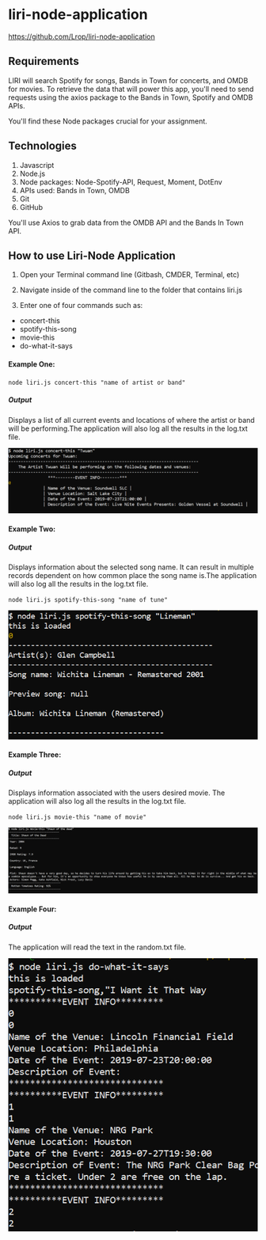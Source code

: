 # liri-node-application
 https://github.com/Lrop/liri-node-application
 

## Requirements

LIRI will search Spotify for songs, Bands in Town for concerts, and OMDB for movies.
To retrieve the data that will power this app, you'll need to send requests using the axios package to the Bands in Town, Spotify and OMDB APIs. 

You'll find these Node packages crucial for your assignment.

## Technologies

1. Javascript
2. Node.js
3. Node packages:
Node-Spotify-API,
 Request,
 Moment,
 DotEnv
4. APIs used:
Bands in Town,
 OMDB
5. Git
6. GitHub

You'll use Axios to grab data from the OMDB API and the Bands In Town API.

## How to use Liri-Node Application 

1. Open your Terminal command line (Gitbash, CMDER, Terminal, etc)

2. Navigate inside of the command line to the folder that contains liri.js

3. Enter one of four commands such as:

- concert-this
- spotify-this-song
- movie-this
- do-what-it-says

#### Example One:
`node liri.js concert-this "name of artist or band"`

##### Output
Displays a list of all current events and locations of where the artist or band will be performing.The application will also log all the results in the log.txt file. 

![](images/liri-1.PNG)

#### Example Two:

##### Output
Displays information about the selected song name. It can result in multiple records dependent on how common place the song name is.The application will also log all the results in the log.txt file. 

`node liri.js spotify-this-song "name of tune"`

![](images/liri-3.PNG)

#### Example Three:

##### Output
Displays information associated with the users desired movie. The application will also log all the results in the log.txt file. 

`node liri.js movie-this "name of movie"`

![](images/liri-2.PNG)

#### Example Four:

##### Output
The application will read the text in the random.txt file.

![](images/liri-4.PNG)


